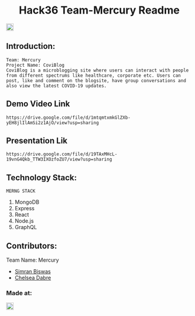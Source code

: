 <h1 align="center">Hack36 Team-Mercury Readme</h1>
<p align="center">
</p>

<a href="https://hack36.com"> <img src="http://bit.ly/BuiltAtHack36" height=20px> </a>


## Introduction:
	Team: Mercury
	Project Name: CoviBlog
	CoviBlog is a microblogging site where users can interact with people from different spectrums like healthcare, corporate etc. Users can post, like and comment on the blogsite, have group conversations and also view the latest COVID-19 updates.

  
## Demo Video Link
	https://drive.google.com/file/d/1mtqmtxmkGlZXb-yEH8jlIlAmSi2z1AjO/view?usp=sharing
	
## Presentation Lik
	https://drive.google.com/file/d/19TAxMHcL-19vnG4Qkb_TTW3IXOzfoZU7/view?usp=sharing

## Technology Stack:
	MERNG STACK
  1) MongoDB
  2) Express
  3) React
  4) Node.js
  5) GraphQL
  

## Contributors:

Team Name: Mercury

* [Simran Biswas](https://github.com/simranbiswas) 
* [Chelsea Dabre](https://github.com/Chelsea0608)


### Made at:
<a href="https://hack36.com"> <img src="http://bit.ly/BuiltAtHack36" height=20px> </a>
